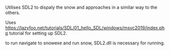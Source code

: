 Utilises SDL2 to dispaly the snow and approaches in a similar way to the others.

Uses https://lazyfoo.net/tutorials/SDL/01_hello_SDL/windows/msvc2019/index.php tutorial for setting up SDL2.

to run navigate to snowexe and run snow, SDL2.dll is necessary for running.